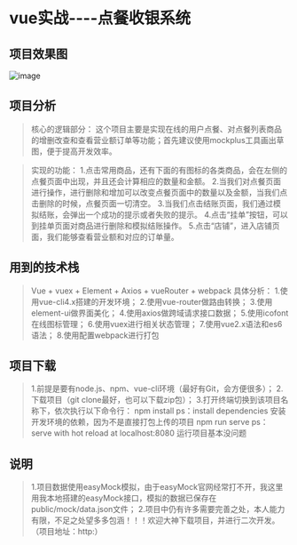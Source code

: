 # vue实战----点餐收银系统

## 项目效果图

![image](https://github.com/Mr-Mei/POS-system/blob/master/public/project.gif)

## 项目分析

>核心的逻辑部分：
这个项目主要是实现在线的用户点餐、对点餐列表商品的增删改查和查看营业额订单等功能；首先建议使用mockplus工具画出草图，便于提高开发效率。

>实现的功能：
>1.点击常用商品，还有下面的有图标的各类商品，会在左侧的点餐页面中出现，并且还会计算相应的数量和金额。
2.当我们对点餐页面进行操作，进行删除和增加可以改变点餐页面中的数量以及金额，当我们点击删除的时候，点餐页面一切清空。
3.当我们点击结账页面，我们通过模拟结账，会弹出一个成功的提示或者失败的提示。
4.点击“挂单”按钮，可以到挂单页面对商品进行删除和模拟结账操作。
5.点击“店铺”，进入店铺页面，我们能够查看营业额和对应的订单量。

## 用到的技术栈

>Vue + vuex + Element + Axios + vueRouter + webpack
>具体分析：
1.使用vue-cli4.x搭建的开发环境；
2.使用vue-router做路由转换；
3.使用element-ui做界面美化；
4.使用axios做跨域请求接口数据；
5.使用icofont在线图标管理；
6.使用vuex进行相关状态管理；
7.使用vue2.x语法和es6语法；
8.使用配置webpack进行打包

## 项目下载

>1.前提是要有node.js、npm、vue-cli环境（最好有Git，会方便很多）；
>2.下载项目（git clone最好，也可以下载zip包）；
>3.打开终端切换到该项目名称下，依次执行以下命令行：
>npm install
>ps：install dependencies 安装开发环境的依赖，因为不是直接打包上传的项目
>npm run serve
>ps：serve with hot reload at localhost:8080 运行项目基本没问题

## 说明

>1.项目数据使用easyMock模拟，由于easyMock官网经常打不开，我这里用我本地搭建的easyMock接口，模拟的数据已保存在public/mock/data.json文件；
>2.项目中仍有许多需要完善之处，本人能力有限，不足之处望多多包涵！！！欢迎大神下载项目，并进行二次开发。
（项目地址：http:）
